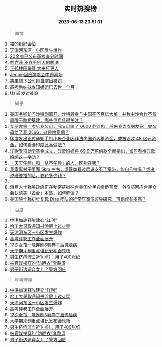 <div align="center"><h2>实时热搜榜</h2><h4>2023-06-13 23:51:01</h4></div>

> 微博  

1. [猫的树好会拍](https://s.weibo.com/weibo?q=%E7%8C%AB%E7%9A%84%E6%A0%91%E5%A5%BD%E4%BC%9A%E6%8B%8D&t=31&band_rank=1&Refer=top)<br />
2. [天津河东区一小区发生爆炸](https://s.weibo.com/weibo?q=%23%E5%A4%A9%E6%B4%A5%E6%B2%B3%E4%B8%9C%E5%8C%BA%E4%B8%80%E5%B0%8F%E5%8C%BA%E5%8F%91%E7%94%9F%E7%88%86%E7%82%B8%23&t=31&band_rank=2&Refer=top)<br />
3. [20余省已公布高考查分时间](https://s.weibo.com/weibo?q=%2320%E4%BD%99%E7%9C%81%E5%B7%B2%E5%85%AC%E5%B8%83%E9%AB%98%E8%80%83%E6%9F%A5%E5%88%86%E6%97%B6%E9%97%B4%23&t=31&band_rank=3&Refer=top)<br />
4. [刘亦菲 不在乎别人的想法](https://s.weibo.com/weibo?q=%E5%88%98%E4%BA%A6%E8%8F%B2%20%E4%B8%8D%E5%9C%A8%E4%B9%8E%E5%88%AB%E4%BA%BA%E7%9A%84%E6%83%B3%E6%B3%95&t=31&band_rank=4&Refer=top)<br />
5. [王鹤棣田曦薇 大奉打更人](https://s.weibo.com/weibo?q=%E7%8E%8B%E9%B9%A4%E6%A3%A3%E7%94%B0%E6%9B%A6%E8%96%87%20%E5%A4%A7%E5%A5%89%E6%89%93%E6%9B%B4%E4%BA%BA&t=31&band_rank=5&Refer=top)<br />
6. [Jennie回应演唱会中途离场](https://s.weibo.com/weibo?q=%23Jennie%E5%9B%9E%E5%BA%94%E6%BC%94%E5%94%B1%E4%BC%9A%E4%B8%AD%E9%80%94%E7%A6%BB%E5%9C%BA%23&t=31&band_rank=6&Refer=top)<br />
7. [笑果旗下公司擅自演出被罚](https://s.weibo.com/weibo?q=%23%E7%AC%91%E6%9E%9C%E6%97%97%E4%B8%8B%E5%85%AC%E5%8F%B8%E6%93%85%E8%87%AA%E6%BC%94%E5%87%BA%E8%A2%AB%E7%BD%9A%23&t=31&band_rank=7&Refer=top)<br />
8. [高考后妹妹得知姐姐已去世一个月](https://s.weibo.com/weibo?q=%23%E9%AB%98%E8%80%83%E5%90%8E%E5%A6%B9%E5%A6%B9%E5%BE%97%E7%9F%A5%E5%A7%90%E5%A7%90%E5%B7%B2%E5%8E%BB%E4%B8%96%E4%B8%80%E4%B8%AA%E6%9C%88%23&t=31&band_rank=8&Refer=top)<br />
9. [Uzi首发对战iG](https://s.weibo.com/weibo?q=%23Uzi%E9%A6%96%E5%8F%91%E5%AF%B9%E6%88%98iG%23&t=31&band_rank=9&Refer=top)<br />

> 知乎  

1. [美国务卿访问沙特刚离开，沙特转身与中国签下百亿大单，并称中沙合作不仅局限于路桥基建，哪些信息值得关注？](https://www.zhihu.com/question/606359019)<br />
2. [女朋友第一次见我父母，我父母给了 6666 的红包，后来我去女朋友家，她父母给了我 2666，这是啥意思？](https://www.zhihu.com/question/606116935)<br />
3. [印度发出正式通知手机小米企业因非法向国外转移资金，或被没收 48 亿元资金，如何看待印度此番做法？](https://www.zhihu.com/question/606367251)<br />
4. [江歌专项助学基金成立，江歌妈妈将 69.6 万赔偿款全额捐出，如何看待江歌妈妈这一举动？](https://www.zhihu.com/question/606138539)<br />
5. [「天天午睡」和「从不午睡」的人，区别在哪？](https://www.zhihu.com/question/433139582)<br />
6. [我家离村子里面 5km 左右，运营商看过后说安不了宽带，能自己拉吗？或者说硬要拉的话，要花多少钱？](https://www.zhihu.com/question/597026273)<br />
7. []()<br />
8. [消息人士称美政府正在秘密研拟在台美国公民的撤侨预案，外交部回应台民众会认清美「毁台」本质，如何解读？](https://www.zhihu.com/question/606369471)<br />
9. [美国院士称初步复现 Dias 团队的近常压室温超导研究，可信度有多高？](https://www.zhihu.com/question/606341241)<br />

> 百度  

1. [中洪加速释放建交“红利”](https://www.baidu.com/s?wd=%E4%B8%AD%E6%B4%AA%E5%8A%A0%E9%80%9F%E9%87%8A%E6%94%BE%E5%BB%BA%E4%BA%A4%E2%80%9C%E7%BA%A2%E5%88%A9%E2%80%9D&sa=fyb_news&rsv_dl=fyb_news)<br />
2. [哈工大录取通知书涂层上过火星](https://www.baidu.com/s?wd=%E5%93%88%E5%B7%A5%E5%A4%A7%E5%BD%95%E5%8F%96%E9%80%9A%E7%9F%A5%E4%B9%A6%E6%B6%82%E5%B1%82%E4%B8%8A%E8%BF%87%E7%81%AB%E6%98%9F&sa=fyb_news&rsv_dl=fyb_news)<br />
3. [天津河东区一小区发生爆炸](https://www.baidu.com/s?wd=%E5%A4%A9%E6%B4%A5%E6%B2%B3%E4%B8%9C%E5%8C%BA%E4%B8%80%E5%B0%8F%E5%8C%BA%E5%8F%91%E7%94%9F%E7%88%86%E7%82%B8&sa=fyb_news&rsv_dl=fyb_news)<br />
4. [高考评卷工作全面展开](https://www.baidu.com/s?wd=%E9%AB%98%E8%80%83%E8%AF%84%E5%8D%B7%E5%B7%A5%E4%BD%9C%E5%85%A8%E9%9D%A2%E5%B1%95%E5%BC%80&sa=fyb_news&rsv_dl=fyb_news)<br />
5. [17岁女孩一晚连刷6套卷子后患脑病](https://www.baidu.com/s?wd=17%E5%B2%81%E5%A5%B3%E5%AD%A9%E4%B8%80%E6%99%9A%E8%BF%9E%E5%88%B76%E5%A5%97%E5%8D%B7%E5%AD%90%E5%90%8E%E6%82%A3%E8%84%91%E7%97%85&sa=fyb_news&rsv_dl=fyb_news)<br />
6. [大学期末划重点堪比发布会现场](https://www.baidu.com/s?wd=%E5%A4%A7%E5%AD%A6%E6%9C%9F%E6%9C%AB%E5%88%92%E9%87%8D%E7%82%B9%E5%A0%AA%E6%AF%94%E5%8F%91%E5%B8%83%E4%BC%9A%E7%8E%B0%E5%9C%BA&sa=fyb_news&rsv_dl=fyb_news)<br />
7. [男生挤痘流血近1小时：用了400张纸](https://www.baidu.com/s?wd=%E7%94%B7%E7%94%9F%E6%8C%A4%E7%97%98%E6%B5%81%E8%A1%80%E8%BF%911%E5%B0%8F%E6%97%B6%EF%BC%9A%E7%94%A8%E4%BA%86400%E5%BC%A0%E7%BA%B8&sa=fyb_news&rsv_dl=fyb_news)<br />
8. [被官媒揭穿的“防晒衣”套路深](https://www.baidu.com/s?wd=%E8%A2%AB%E5%AE%98%E5%AA%92%E6%8F%AD%E7%A9%BF%E7%9A%84%E2%80%9C%E9%98%B2%E6%99%92%E8%A1%A3%E2%80%9D%E5%A5%97%E8%B7%AF%E6%B7%B1&sa=fyb_news&rsv_dl=fyb_news)<br />
9. [男子街边遗弃女儿？警方回应](https://www.baidu.com/s?wd=%E7%94%B7%E5%AD%90%E8%A1%97%E8%BE%B9%E9%81%97%E5%BC%83%E5%A5%B3%E5%84%BF%EF%BC%9F%E8%AD%A6%E6%96%B9%E5%9B%9E%E5%BA%94&sa=fyb_news&rsv_dl=fyb_news)<br />

> 哔哩哔哩  

1. [中洪加速释放建交“红利”](https://www.baidu.com/s?wd=%E4%B8%AD%E6%B4%AA%E5%8A%A0%E9%80%9F%E9%87%8A%E6%94%BE%E5%BB%BA%E4%BA%A4%E2%80%9C%E7%BA%A2%E5%88%A9%E2%80%9D&sa=fyb_news&rsv_dl=fyb_news)<br />
2. [哈工大录取通知书涂层上过火星](https://www.baidu.com/s?wd=%E5%93%88%E5%B7%A5%E5%A4%A7%E5%BD%95%E5%8F%96%E9%80%9A%E7%9F%A5%E4%B9%A6%E6%B6%82%E5%B1%82%E4%B8%8A%E8%BF%87%E7%81%AB%E6%98%9F&sa=fyb_news&rsv_dl=fyb_news)<br />
3. [天津河东区一小区发生爆炸](https://www.baidu.com/s?wd=%E5%A4%A9%E6%B4%A5%E6%B2%B3%E4%B8%9C%E5%8C%BA%E4%B8%80%E5%B0%8F%E5%8C%BA%E5%8F%91%E7%94%9F%E7%88%86%E7%82%B8&sa=fyb_news&rsv_dl=fyb_news)<br />
4. [高考评卷工作全面展开](https://www.baidu.com/s?wd=%E9%AB%98%E8%80%83%E8%AF%84%E5%8D%B7%E5%B7%A5%E4%BD%9C%E5%85%A8%E9%9D%A2%E5%B1%95%E5%BC%80&sa=fyb_news&rsv_dl=fyb_news)<br />
5. [17岁女孩一晚连刷6套卷子后患脑病](https://www.baidu.com/s?wd=17%E5%B2%81%E5%A5%B3%E5%AD%A9%E4%B8%80%E6%99%9A%E8%BF%9E%E5%88%B76%E5%A5%97%E5%8D%B7%E5%AD%90%E5%90%8E%E6%82%A3%E8%84%91%E7%97%85&sa=fyb_news&rsv_dl=fyb_news)<br />
6. [大学期末划重点堪比发布会现场](https://www.baidu.com/s?wd=%E5%A4%A7%E5%AD%A6%E6%9C%9F%E6%9C%AB%E5%88%92%E9%87%8D%E7%82%B9%E5%A0%AA%E6%AF%94%E5%8F%91%E5%B8%83%E4%BC%9A%E7%8E%B0%E5%9C%BA&sa=fyb_news&rsv_dl=fyb_news)<br />
7. [男生挤痘流血近1小时：用了400张纸](https://www.baidu.com/s?wd=%E7%94%B7%E7%94%9F%E6%8C%A4%E7%97%98%E6%B5%81%E8%A1%80%E8%BF%911%E5%B0%8F%E6%97%B6%EF%BC%9A%E7%94%A8%E4%BA%86400%E5%BC%A0%E7%BA%B8&sa=fyb_news&rsv_dl=fyb_news)<br />
8. [被官媒揭穿的“防晒衣”套路深](https://www.baidu.com/s?wd=%E8%A2%AB%E5%AE%98%E5%AA%92%E6%8F%AD%E7%A9%BF%E7%9A%84%E2%80%9C%E9%98%B2%E6%99%92%E8%A1%A3%E2%80%9D%E5%A5%97%E8%B7%AF%E6%B7%B1&sa=fyb_news&rsv_dl=fyb_news)<br />
9. [男子街边遗弃女儿？警方回应](https://www.baidu.com/s?wd=%E7%94%B7%E5%AD%90%E8%A1%97%E8%BE%B9%E9%81%97%E5%BC%83%E5%A5%B3%E5%84%BF%EF%BC%9F%E8%AD%A6%E6%96%B9%E5%9B%9E%E5%BA%94&sa=fyb_news&rsv_dl=fyb_news)<br />
